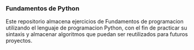 ### Fundamentos de Python
Este repositorio almacena ejercicios de Fundamentos de programacion utilizando el lenguaje de programacion Python, con el fin de practicar su sintaxis y almacenar algoritmos que puedan ser reutilizados para futuros proyectos.
